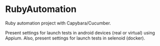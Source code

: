 # RubyAutomation
Ruby automation project with Capybara/Cucumber.

Present settings for launch tests in android devices (real or virtual) using Appium. 
Also, present settings for launch tests in selenoid (docker).
